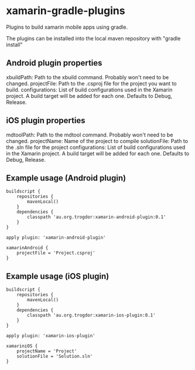 xamarin-gradle-plugins
======================

Plugins to build xamarin mobile apps using gradle.

The plugins can be installed into the local maven repository with "gradle install"

Android plugin properties
-------------------------
xbuildPath: Path to the xbuild command. Probably won't need to be changed.
projectFile: Path to the .csproj file for the project you want to build.
configurations: List of build configurations used in the Xamarin project. A build target will be added for each one. Defaults to Debug, Release.

iOS plugin properties
---------------------
mdtoolPath: Path to the mdtool command. Probably won't need to be changed.
projectName: Name of the project to compile
solutionFile: Path to the .sln file for the project
configurations: List of build configurations used in the Xamarin project. A build target will be added for each one. Defaults to Debug, Release.

Example usage (Android plugin)
------------------------------

	buildscript {
	    repositories {
	        mavenLocal()
	    }
	    dependencies {
	    	classpath 'au.org.trogdor:xamarin-android-plugin:0.1'
	    }
	}

	apply plugin: 'xamarin-android-plugin'

	xamarinAndroid {
		projectFile = 'Project.csproj'
	}

Example usage (iOS plugin)
--------------------------

	buildscript {
	    repositories {
	        mavenLocal()
	    }
	    dependencies {
	    	classpath 'au.org.trogdor:xamarin-ios-plugin:0.1'
	    }
	}

	apply plugin: 'xamarin-ios-plugin'

	xamariniOS {
		projectName = 'Project'
		solutionFile = 'Solution.sln'
	}
